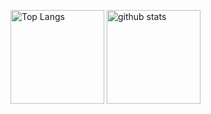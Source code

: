 <p align="left"> 
  <img alt="Top Langs" height="150px" src="https://github-readme-stats.vercel.app/api/top-langs/?username=sauhits&layout=compact&theme=highcontrast" />
  <img alt="github stats" height="150px" src="https://github-readme-stats.vercel.app/api?username=sauhits&theme=highcontrast&show_icons=true" />
</p>

